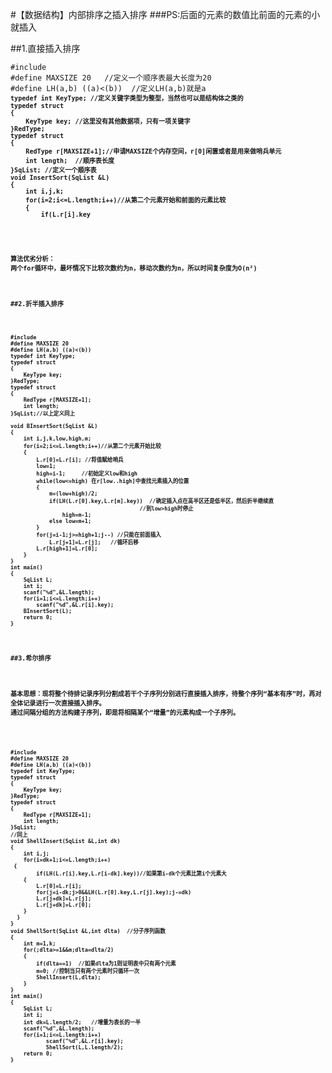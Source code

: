 #【数据结构】内部排序之插入排序
###PS:后面的元素的数值比前面的元素的小就插入

##1.直接插入排序

<pre><code>#include <stdio.h>
#define MAXSIZE 20   //定义一个顺序表最大长度为20
#define LH(a,b) ((a)<(b))  //定义LH(a,b)就是a<b
</code><code>
typedef int KeyType; //定义关键字类型为整型，当然也可以是结构体之类的
typedef struct
{
    KeyType key; //这里没有其他数据项，只有一项关键字
}RedType;
typedef struct
{
    RedType r[MAXSIZE+1];//申请MAXSIZE个内存空间，r[0]闲置或者是用来做哨兵单元
    int length;  //顺序表长度
}SqList; //定义一个顺序表
void InsertSort(SqList &L)
{
    int i,j,k;
    for(i=2;i<=L.length;i++)//从第二个元素开始和前面的元素比较
    {
        if(L.r[i].key<L.r[i-1].key)//如果当前的元素关键字小于它的前一个元素的关键字
        {
            L.r[0]=L.r[i];//将这个元素做哨兵，即将值赋给r[0],此时可以看成当前元素的位置
                              //是空的
            L.r[i]=L.r[i-1];//于是将前一个元素往后移一个位
            for(j=i-2;LH(L.r[0].key,L.r[j].key);j--)//从第i个元素的前面的前面开始循环比较，找                                                                    //到适合的插入位置
                L.r[j+1]=L.r[j];  //循环后移
            L.r[j+1]=L.r[0];//最后将哨兵记录的值插入
        }
    }
}
int main()
{
    SqList L;
    int i;
    scanf("%d",&L.length);
    for(i=1;i<=L.length;i++)
        scanf("%d",&L.r[i].key);
    InsertSort(L);
    return 0;}
</code></pre>


<p>
算法优劣分析：
两个for循环中，最坏情况下比较次数约为n，移动次数约为n，所以时间复杂度为O(n²)
</p>

##2.折半插入排序

<pre><code>
#include <stdio.h>
#define MAXSIZE 20
#define LH(a,b) ((a)<(b)) 
typedef int KeyType;
typedef struct
{
    KeyType key;
}RedType;
typedef struct
{
    RedType r[MAXSIZE+1];
    int length;
}SqList;//以上定义同上

void BInsertSort(SqList &L)
{
    int i,j,k,low,high,m;
    for(i=2;i<=L.length;i++)//从第二个元素开始比较
    {
        L.r[0]=L.r[i]; //将值赋给哨兵
        low=1;
        high=i-1;     //初始定义low和high
        while(low<=high) 在r[low..high]中查找元素插入的位置
        {
            m=(low+high)/2;
            if(LH(L.r[0].key,L.r[m].key))  //确定插入点在高半区还是低半区，然后折半继续直                                                         //到low>high时停止
                high=m-1;
            else low=m+1;
        }
        for(j=i-1;j>=high+1;j--) //只能在前面插入
            L.r[j+1]=L.r[j];   //循环后移
        L.r[high+1]=L.r[0];
    }
}
int main()
{
    SqList L;
    int i;
    scanf("%d",&L.length);
    for(i=1;i<=L.length;i++)
        scanf("%d",&L.r[i].key);
    BInsertSort(L);
    return 0;
}
</code></pre>

##3.希尔排序
<p>
基本思想：现将整个待排记录序列分割成若干个子序列分别进行直接插入排序，待整个序列“基本有序”时，再对全体记录进行一次直接插入排序。
通过间隔分组的方法构建子序列，即是将相隔某个“增量”的元素构成一个子序列。</p>

<pre><code>
#include <stdio.h>
#define MAXSIZE 20
#define LH(a,b) ((a)<(b))
typedef int KeyType;
typedef struct
{
    KeyType key;
}RedType;
typedef struct
{
    RedType r[MAXSIZE+1];
    int length;
}SqList;
//同上
void ShellInsert(SqList &L,int dk)
{
    int i,j;
    for(i=dk+1;i<=L.length;i++)
 {
        if(LH(L.r[i].key,L.r[i-dk].key))//如果第i-dk个元素比第i个元素大
    {
        L.r[0]=L.r[i];
        for(j=i-dk;j>0&&LH(L.r[0].key,L.r[j].key);j-=dk)
        L.r[j+dk]=L.r[j];
        L.r[j+dk]=L.r[0];
    }
  }
}
void ShellSort(SqList &L,int dlta)  //分子序列函数
{
    int m=1,k;
    for(;dlta>=1&&m;dlta=dlta/2)
    {
        if(dlta==1)  //如果dlta为1则证明表中只有两个元素
        m=0; //控制当只有两个元素时只循环一次
        ShellInsert(L,dlta);
    }
}
int main()
{
    SqList L;
    int i;
    int dk=L.length/2;   //增量为表长的一半
    scanf("%d",&L.length);
    for(i=1;i<=L.length;i++)
           scanf("%d",&L.r[i].key);
           ShellSort(L,L.length/2);
    return 0;
}
</code></pre>